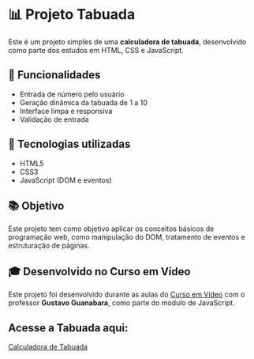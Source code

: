 # 📊 Projeto Tabuada

Este é um projeto simples de uma **calculadora de tabuada**, desenvolvido como parte dos estudos em HTML, CSS e JavaScript.

## 🚀 Funcionalidades

- Entrada de número pelo usuário
- Geração dinâmica da tabuada de 1 a 10
- Interface limpa e responsiva
- Validação de entrada

## 🧠 Tecnologias utilizadas

- HTML5
- CSS3
- JavaScript (DOM e eventos)

## 📚 Objetivo

Este projeto tem como objetivo aplicar os conceitos básicos de programação web, como manipulação do DOM, tratamento de eventos e estruturação de páginas.

## 🎓 Desenvolvido no Curso em Vídeo

Este projeto foi desenvolvido durante as aulas do [Curso em Vídeo](https://www.cursoemvideo.com/) com o professor **Gustavo Guanabara**, como parte do módulo de JavaScript.

## Acesse a Tabuada aqui:

[Calculadora de Tabuada](https://adsmendees11.github.io/Tabuada-Online/)

